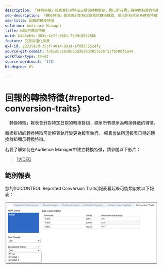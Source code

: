 ```yaml
---
description: 「轉換特徵」報表會針對特定日期的轉換群組，顯示所有標示為轉換特徵的特徵。 轉換群組的轉換特徵可從報表執行變更為報表執行。 報表會依所選報表日期的轉換群組顯示轉換特徵。
seo-description: 「轉換特徵」報表會針對特定日期的轉換群組，顯示所有標示為轉換特徵的特徵。 轉換群組的轉換特徵可從報表執行變更為報表執行。 報表會依所選報表日期的轉換群組顯示轉換特徵。
seo-title: 回報的轉換特徵
solution: Audience Manager
title: 回報的轉換特徵
uuid: b4b5eb9c-d83e-4e7f-8661-f5d9c855258b
feature: 受眾最佳化報表
exl-id: 22335e8d-35cf-4014-803a-efdd35552ef2
source-git-commit: fe01ebac8c0d0ad3630d3853e0bf32f0b00f6a44
workflow-type: tm+mt
source-wordcount: '178'
ht-degree: 6%

---
```


# 回報的轉換特徵{#reported-conversion-traits}

「轉換特徵」報表會針對特定日期的轉換群組，顯示所有標示為轉換特徵的特徵。

轉換群組的轉換特徵可從報表執行變更為報表執行。 報表會依所選報表日期的轉換群組顯示轉換特徵。

若要了解如何在Audience Manager中建立轉換特徵，請參閱以下影片：

>[!VIDEO](https://video.tv.adobe.com/v/23431/)

## 範例報表

您的[!UICONTROL Reported Conversion Traits]報表看起來可能類似於以下報表：

![](assets/reported-conversion-traits.png)
